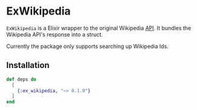 # ExWikipedia

`ExWikipedia` is a Elixir wrapper to the original Wikipedia [API](https://en.wikipedia.org/w/api.php).
It bundles the Wikipedia API's response into a struct. 

Currently the package only supports searching up Wikipedia Ids.

## Installation

```elixir
def deps do
  [
    {:ex_wikipedia, "~> 0.1.0"}
  ]
end
```
